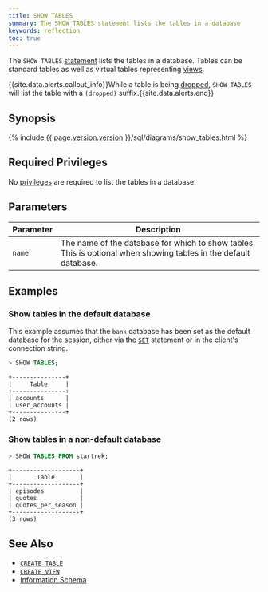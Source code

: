 ```yaml
---
title: SHOW TABLES
summary: The SHOW TABLES statement lists the tables in a database.
keywords: reflection
toc: true
---
```


The `SHOW TABLES` [statement](sql-statements.html) lists the tables in a database. Tables can be standard tables as well as virtual tables representing [views](views.html).

{{site.data.alerts.callout_info}}While a table is being <a href="drop-table.html">dropped</a>, <code>SHOW TABLES</code> will list the table with a <code>(dropped)</code> suffix.{{site.data.alerts.end}}


## Synopsis

{% include {{ page.[version](cluster-settings.html#setting-version).[version](cluster-settings.html#setting-version) }}/sql/diagrams/show_tables.html %}

## Required Privileges

No [privileges](privileges.html) are required to list the tables in a database.

## Parameters

Parameter | Description
----------|------------
`name` | The name of the database for which to show tables. This is optional when showing tables in the default database.

## Examples

### Show tables in the default database

This example assumes that the `bank` database has been set as the default database for the session, either via the [`SET`](set-vars.html) statement or in the client's connection string.

~~~ sql
> SHOW TABLES;
~~~

~~~
+---------------+
|     Table     |
+---------------+
| accounts      |
| user_accounts |
+---------------+
(2 rows)
~~~

### Show tables in a non-default database 

~~~ sql
> SHOW TABLES FROM startrek;
~~~

~~~
+-------------------+
|       Table       |
+-------------------+
| episodes          |
| quotes            |
| quotes_per_season |
+-------------------+
(3 rows)
~~~

## See Also

- [`CREATE TABLE`](create-table.html)
- [`CREATE VIEW`](create-view.html)
- [Information Schema](information-schema.html)
